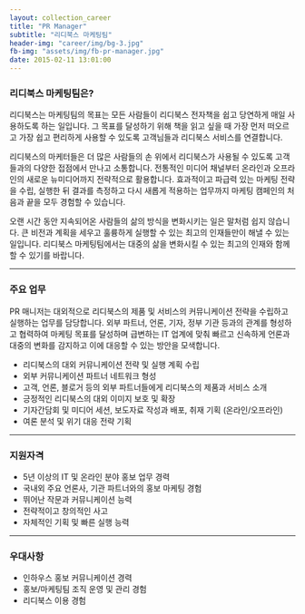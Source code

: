 ```yaml
---
layout: collection_career
title: "PR Manager"
subtitle: "리디북스 마케팅팀"
header-img: "career/img/bg-3.jpg"
fb-img: "assets/img/fb-pr-manager.jpg"
date: 2015-02-11 13:01:00
---
```


### 리디북스 마케팅팀은?

리디북스는 마케팅팀의 목표는 모든 사람들이 리디북스 전자책을 쉽고 당연하게 매일 사용하도록 하는 일입니다. 그 목표를 달성하기 위해 책을 읽고 싶을 때 가장 먼저 떠오르고 가장 쉽고 편리하게 사용할 수 있도록 고객님들과 리디북스 서비스를 연결합니다.

리디북스의 마케터들은 더 많은 사람들의 손 위에서 리디북스가 사용될 수 있도록 고객들과의 다양한 접점에서 만나고 소통합니다. 전통적인 미디어 채널부터 온라인과 오프라인의 새로운 뉴미디어까지 전략적으로 활용합니다. 효과적이고 파급력 있는 마케팅 전략을 수립, 실행한 뒤 결과를 측정하고 다시 새롭게 적용하는 업무까지 마케팅 캠페인의 처음과 끝을 모두 경험할 수 있습니다.

오랜 시간 동안 지속되어온 사람들의 삶의 방식을 변화시키는 일은 말처럼 쉽지 않습니다. 큰 비전과 계획을 세우고 훌륭하게 실행할 수 있는 최고의 인재들만이 해낼 수 있는 일입니다. 리디북스 마케팅팀에서는 대중의 삶을 변화시킬 수 있는 최고의 인재와 함께 할 수 있기를 바랍니다.

<hr>

### 주요 업무

PR 매니저는 대외적으로 리디북스의 제품 및 서비스의 커뮤니케이션 전략을 수립하고 실행하는 업무를 담당합니다. 외부 파트너, 언론, 기자, 정부 기관 등과의 관계를 형성하고 협력하여 마케팅 목표를 달성하며 급변하는 IT 업계에 맞춰 빠르고 신속하게 언론과 대중의 변화를 감지하고 이에 대응할 수 있는 방안을 모색합니다.

* 리디북스의 대외 커뮤니케이션 전략 및 실행 계획 수립
* 외부 커뮤니케이션 파트너 네트워크 형성
* 고객, 언론, 블로거 등의 외부 파트너들에게 리디북스의 제품과 서비스 소개
* 긍정적인 리디북스의 대외 이미지 보호 및 확장
* 기자간담회 및 미디어 세션, 보도자료 작성과 배포, 취재 기획 (온라인/오프라인)
* 여론 분석 및 위기 대응 전략 기획

<hr>

### 지원자격

* 5년 이상의 IT 및 온라인 분야 홍보 업무 경력
* 국내외 주요 언론사, 기관 파트너와의 홍보 마케팅 경험
* 뛰어난 작문과 커뮤니케이션 능력
* 전략적이고 창의적인 사고
* 자체적인 기획 및 빠른 실행 능력

<hr>

### 우대사항

* 인하우스 홍보 커뮤니케이션 경력
* 홍보/마케팅팀 조직 운영 및 관리 경험
* 리디북스 이용 경험
